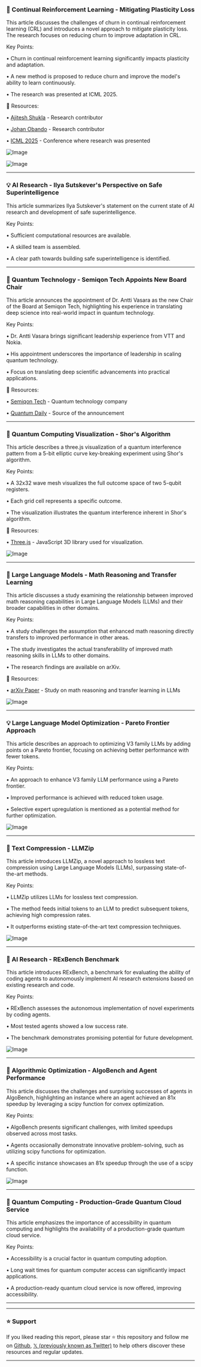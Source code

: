 ### 🤖 Continual Reinforcement Learning - Mitigating Plasticity Loss

This article discusses the challenges of churn in continual reinforcement learning (CRL) and introduces a novel approach to mitigate plasticity loss.  The research focuses on reducing churn to improve adaptation in CRL.

Key Points:

• Churn in continual reinforcement learning significantly impacts plasticity and adaptation.


• A new method is proposed to reduce churn and improve the model's ability to learn continuously.


• The research was presented at ICML 2025.



🔗 Resources:

• [Ajitesh Shukla](https://x.com/ajitesh_shukla7) - Research contributor


• [Johan Obando](https://x.com/johanobandoc) - Research contributor


• [ICML 2025](https://x.com/hashtag/ICML2025?src=hashtag_click) - Conference where research was presented


![Image](https://pbs.twimg.com/media/Gu76JcoXUAA4PWH?format=png&name=medium)


![Image](https://pbs.twimg.com/media/Gu76ZrrWYAAQVKn?format=png&name=small)



---

### 💡 AI Research - Ilya Sutskever's Perspective on Safe Superintelligence

This article summarizes Ilya Sutskever's statement on the current state of AI research and development of safe superintelligence.

Key Points:

• Sufficient computational resources are available.


• A skilled team is assembled.


• A clear path towards building safe superintelligence is identified.



---

### 🚀 Quantum Technology - Semiqon Tech Appoints New Board Chair

This article announces the appointment of Dr. Antti Vasara as the new Chair of the Board at Semiqon Tech, highlighting his experience in translating deep science into real-world impact in quantum technology.

Key Points:

• Dr. Antti Vasara brings significant leadership experience from VTT and Nokia.


• His appointment underscores the importance of leadership in scaling quantum technology.


•  Focus on translating deep scientific advancements into practical applications.


🔗 Resources:

• [Semiqon Tech](https://x.com/SemiqonTech) - Quantum technology company


• [Quantum Daily](https://x.com/QuantumDaily) - Source of the announcement



---

### 🤖 Quantum Computing Visualization - Shor's Algorithm

This article describes a three.js visualization of a quantum interference pattern from a 5-bit elliptic curve key-breaking experiment using Shor's algorithm.

Key Points:

• A 32x32 wave mesh visualizes the full outcome space of two 5-qubit registers.


•  Each grid cell represents a specific outcome.


• The visualization illustrates the quantum interference inherent in Shor's algorithm.


🔗 Resources:

• [Three.js](https://x.com/threejs) - JavaScript 3D library used for visualization.


![Image](https://pbs.twimg.com/amplify_video_thumb/1938378687545806851/img/jmcaMCFCjvd-8D9n.jpg)



---

### 🤖 Large Language Models - Math Reasoning and Transfer Learning

This article discusses a study examining the relationship between improved math reasoning capabilities in Large Language Models (LLMs) and their broader capabilities in other domains.

Key Points:

•  A study challenges the assumption that enhanced math reasoning directly transfers to improved performance in other areas.


• The study investigates the actual transferability of improved math reasoning skills in LLMs to other domains.


• The research findings are available on arXiv.


🔗 Resources:

• [arXiv Paper](https://arxiv.org/pdf/2507.00432) - Study on math reasoning and transfer learning in LLMs


![Image](https://pbs.twimg.com/media/Gu4ENmmXEAAS4j9?format=jpg&name=small)



---

### 💡 Large Language Model Optimization - Pareto Frontier Approach

This article describes an approach to optimizing V3 family LLMs by adding points on a Pareto frontier, focusing on achieving better performance with fewer tokens.

Key Points:

•  An approach to enhance V3 family LLM performance using a Pareto frontier.


•  Improved performance is achieved with reduced token usage.


•  Selective expert upregulation is mentioned as a potential method for further optimization.


![Image](https://pbs.twimg.com/media/Gu4d8kzWoAA9ohx?format=jpg&name=small)



---

### 🤖 Text Compression - LLMZip

This article introduces LLMZip, a novel approach to lossless text compression using Large Language Models (LLMs), surpassing state-of-the-art methods.


Key Points:

• LLMZip utilizes LLMs for lossless text compression.


•  The method feeds initial tokens to an LLM to predict subsequent tokens, achieving high compression rates.


• It outperforms existing state-of-the-art text compression techniques.


![Image](https://pbs.twimg.com/media/Gu5R1qJXcAAA8pY?format=jpg&name=small)



---

### 🤖 AI Research - RExBench Benchmark

This article introduces RExBench, a benchmark for evaluating the ability of coding agents to autonomously implement AI research extensions based on existing research and code.

Key Points:

• RExBench assesses the autonomous implementation of novel experiments by coding agents.


•  Most tested agents showed a low success rate.


• The benchmark demonstrates promising potential for future development.


![Image](https://pbs.twimg.com/media/Gu2qooHXcAAfYka?format=jpg&name=small)



---

### 🤖 Algorithmic Optimization - AlgoBench and Agent Performance

This article discusses the challenges and surprising successes of agents in AlgoBench, highlighting an instance where an agent achieved an 81x speedup by leveraging a scipy function for convex optimization.

Key Points:

• AlgoBench presents significant challenges, with limited speedups observed across most tasks.


• Agents occasionally demonstrate innovative problem-solving, such as utilizing scipy functions for optimization.


• A specific instance showcases an 81x speedup through the use of a scipy function.


![Image](https://pbs.twimg.com/media/Gu3OLkKW0AAgaYD?format=jpg&name=small)



---

### 🚀 Quantum Computing - Production-Grade Quantum Cloud Service

This article emphasizes the importance of accessibility in quantum computing and highlights the availability of a production-grade quantum cloud service.

Key Points:

•  Accessibility is a crucial factor in quantum computing adoption.


• Long wait times for quantum computer access can significantly impact applications.


• A production-ready quantum cloud service is now offered, improving accessibility.


---


---

### ⭐️ Support

If you liked reading this report, please star ⭐️ this repository and follow me on [Github](https://github.com/Drix10), [𝕏 (previously known as Twitter)](https://x.com/DRIX_10_) to help others discover these resources and regular updates.

---
